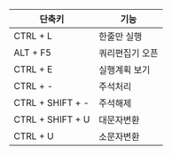 |        단축키       |       기능       |
|--------------------|-----------------|
|      CTRL + L      |    한줄만 실행    |
|      ALT + F5      |   쿼리편집기 오픈  |
|      CTRL + E      |   실행계획 보기   |
|      CTRL + -      |     주석처리     |
|   CTRL + SHIFT + - |     주석해제     |
|   CTRL + SHIFT + U |     대문자변환    |
|      CTRL + U      |     소문자변환    |
